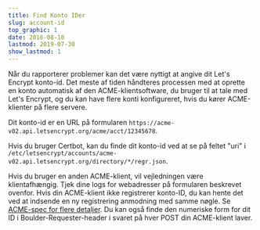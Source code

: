 ```yaml
---
title: Find Konto IDer
slug: account-id
top_graphic: 1
date: 2016-08-10
lastmod: 2019-07-30
show_lastmod: 1
---
```



Når du rapporterer problemer kan det være nyttigt at angive dit Let's Encrypt konto-id. Det meste af tiden håndteres processen med at oprette en konto automatisk af den ACME-klientsoftware, du bruger til at tale med Let's Encrypt, og du kan have flere konti konfigureret, hvis du kører ACME-klienter på flere servere.

Dit konto-id er en URL på formularen `https://acme-v02.api.letsencrypt.org/acme/acct/12345678`.

Hvis du bruger Certbot, kan du finde dit konto-id ved at se på feltet "uri" i `/etc/letsencrypt/accounts/acme-v02.api.letsencrypt.org/directory/*/regr.json`.

Hvis du bruger en anden ACME-klient, vil vejledningen være klientafhængig. Tjek dine logs for webadresser på formularen beskrevet ovenfor. Hvis din ACME-klient ikke registrerer konto-ID, du kan hente det ved at indsende en ny registrering anmodning med samme nøgle. Se [ACME-spec for flere detaljer](https://tools.ietf.org/html/rfc8555#section-7.3). Du kan også finde den numeriske form for dit ID i Boulder-Requester-header i svaret på hver POST din ACME-klient laver.
